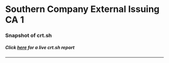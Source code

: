 # Southern Company External Issuing CA 1
### Snapshot of crt.sh
##### Click [here](https://crt.sh/?q=4D8BDFCD023E3C6CD5F744FB6D6846389042A57012C70CE114202293E00510DD) for a live crt.sh report

---

